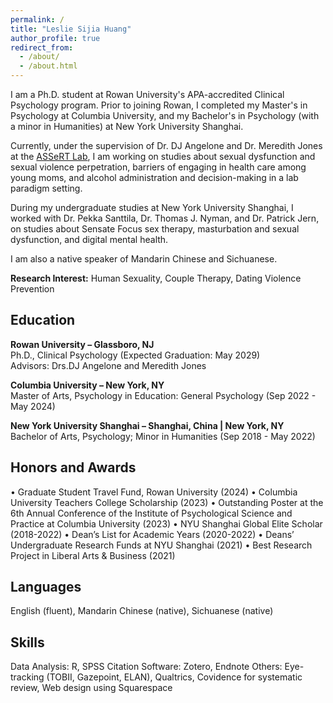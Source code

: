 ```yaml
---
permalink: /
title: "Leslie Sijia Huang"
author_profile: true
redirect_from: 
  - /about/
  - /about.html
---
```


I am a Ph.D. student at Rowan University's APA-accredited Clinical Psychology program. Prior to joining Rowan, I completed my Master's in Psychology at Columbia University, and my Bachelor's in Psychology (with a minor in Humanities) at New York University Shanghai.

Currently, under the supervision of Dr. DJ Angelone and Dr. Meredith Jones at the [ASSeRT Lab](https://www.rowanassert.com), I am working on studies about sexual dysfunction and sexual violence perpetration, barriers of engaging in health care among young moms, and alcohol administration and decision-making in a lab paradigm setting.

During my undergraduate studies at New York University Shanghai, I worked with Dr. Pekka Santtila, Dr. Thomas J. Nyman, and Dr. Patrick Jern, on studies about Sensate Focus sex therapy, masturbation and sexual dysfunction, and digital mental health.

I am also a native speaker of Mandarin Chinese and Sichuanese.

**Research Interest:** Human Sexuality, Couple Therapy, Dating Violence Prevention 


**Education**<br />
---
**Rowan University – Glassboro, NJ**<br />
Ph.D., Clinical Psychology (Expected Graduation: May 2029) <br />
Advisors: Drs.DJ Angelone and Meredith Jones<br />

**Columbia University – New York, NY**<br />
Master of Arts, Psychology in Education: General Psychology (Sep 2022 - May 2024)  <br />

**New York University Shanghai – Shanghai, China | New York, NY**<br />
Bachelor of Arts, Psychology; Minor in Humanities (Sep 2018 - May 2022) <br />


**Honors and Awards**
---
• Graduate Student Travel Fund, Rowan University (2024)
• Columbia University Teachers College Scholarship (2023)
• Outstanding Poster at the 6th Annual Conference of the Institute of Psychological Science and Practice at Columbia University (2023)
• NYU Shanghai Global Elite Scholar (2018-2022)
• Dean’s List for Academic Years (2020-2022)
• Deans’ Undergraduate Research Funds at NYU Shanghai (2021)
• Best Research Project in Liberal Arts & Business (2021)


**Languages**
---
English (fluent), Mandarin Chinese (native), Sichuanese (native)


**Skills**
---
Data Analysis: R, SPSS
Citation Software: Zotero, Endnote
Others: Eye-tracking (TOBII, Gazepoint, ELAN), Qualtrics, Covidence for systematic review, Web design using Squarespace

